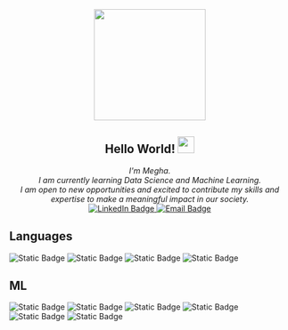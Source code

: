 <div id="header" align="center">
  <img src="https://media.giphy.com/media/qT3NpahR7tGnOqqjng/giphy.gif" width="200"/>
</div>
<h2 align="center">
  Hello World!
  <img src="https://media.giphy.com/media/hvRJCLFzcasrR4ia7z/giphy.gif" width="30px"/>
</h2>
<div id="about" align="center">
  <i>I'm Megha.<br>
    I am currently learning Data Science and Machine Learning.<br>
     I am open to new opportunities and excited to contribute my skills and expertise to make a meaningful impact in our society. 
  </i>
</div>
<div id="badges" align="center">
  <a href="https://www.linkedin.com/in/megha-s-89b520149/">
    <img src="https://img.shields.io/badge/LinkedIn-blue?style=for-the-badge&logo=linkedin&logoColor=white" alt="LinkedIn Badge"/>
  </a>
  <a href="mailto:meghaaaasharma@gmail.com">
    <img src="https://img.shields.io/badge/Email-white?style=for-the-badge&logo=gmail" alt="Email Badge"/>
  </a>
</div>
  <div id="profile_views" align=center>
  <img src="https://komarev.com/ghpvc/?username=meghaa11&style=flat-square&color=blue" align="center" alt=""/ >
  </div>
  <div>
    <h2>Languages</h2>
    <div id="badges">
    <img alt="Static Badge" src="https://img.shields.io/badge/Python-black?style=for-the-badge&logo=python">
    <img alt="Static Badge" src="https://img.shields.io/badge/Java-black?style=for-the-badge&logo=oracle">
    <img alt="Static Badge" src="https://img.shields.io/badge/C-black?style=for-the-badge&logo=C">
    <img alt="Static Badge" src="https://img.shields.io/badge/SQL-black?style=for-the-badge&logo=mysql">

  </div>
  <div>
    <h2>ML</h2>
    <div id="badges">
    <img alt="Static Badge" src="https://img.shields.io/badge/Pandas-black?style=for-the-badge&logo=pandas">
    <img alt="Static Badge" src="https://img.shields.io/badge/Numpy-black?style=for-the-badge&logo=numpy">
    <img alt="Static Badge" src="https://img.shields.io/badge/Matplotlib-black?style=for-the-badge&logo=m">
    <img alt="Static Badge" src="https://img.shields.io/badge/scikit--learn-black?style=for-the-badge&logo=scikit-learn">
    <img alt="Static Badge" src="https://img.shields.io/badge/Tensorflow-black?style=for-the-badge&logo=tensorflow">
    <img alt="Static Badge" src="https://img.shields.io/badge/seaborn-black?style=for-the-badge">



  </div>
<!--
**meghaa11/meghaa11** is a ✨ _special_ ✨ repository because its `README.md` (this file) appears on your GitHub profile.

Here are some ideas to get you started:

- 🔭 I’m currently working on ...
- 🌱 I’m currently learning ...
- 👯 I’m looking to collaborate on ...
- 🤔 I’m looking for help with ...
- 💬 Ask me about ...
- 📫 How to reach me: ...
- 😄 Pronouns: ...
- ⚡ Fun fact: ...
-->


